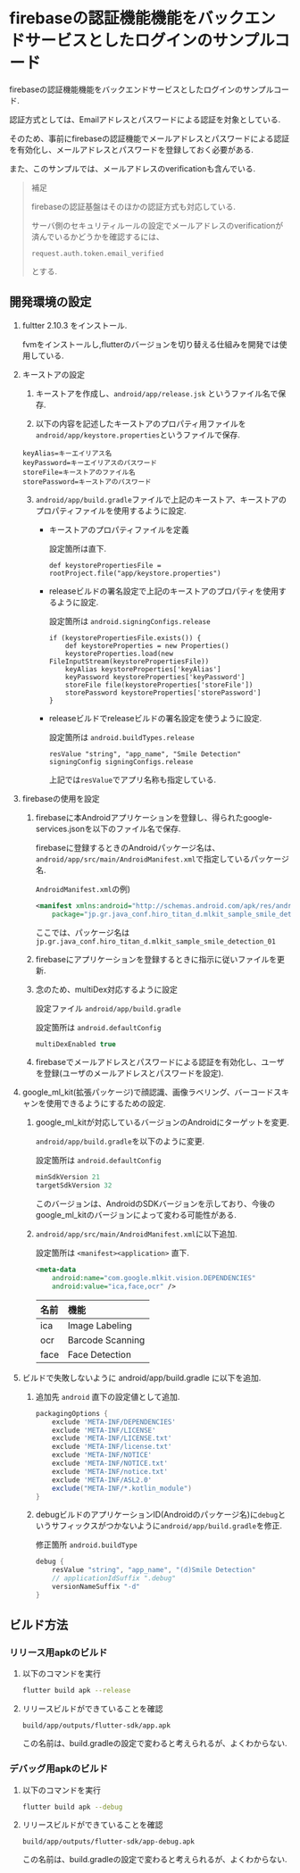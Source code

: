 # firebaseの認証機能機能をバックエンドサービスとしたログインのサンプルコード

firebaseの認証機能機能をバックエンドサービスとしたログインのサンプルコード.

認証方式としては、Emailアドレスとパスワードによる認証を対象としている.

そのため、事前にfirebaseの認証機能でメールアドレスとパスワードによる認証を有効化し、メールアドレスとパスワードを登録しておく必要がある.

また、このサンプルでは、メールアドレスのverificationも含んでいる.

> 補足
> 
> firebaseの認証基盤はそのほかの認証方式も対応している.
> 
> サーバ側のセキュリティルールの設定でメールアドレスのverificationが済んでいるかどうかを確認するには、
> ```
> request.auth.token.email_verified
> ```
> とする.
## 開発環境の設定

1. fultter 2.10.3 をインストール.

    fvmをインストールし,flutterのバージョンを切り替える仕組みを開発では使用している.
    
2. キーストアの設定

    1. キーストアを作成し、`android/app/release.jsk` というファイル名で保存.

    2. 以下の内容を記述したキーストアのプロパティ用ファイルを`android/app/keystore.properties`というファイルで保存.

    ```proerties
    keyAlias=キーエイリアス名
    keyPassword=キーエイリアスのパスワード
    storeFile=キーストアのファイル名
    storePassword=キーストアのパスワード
    ```
    
    3. `android/app/build.gradle`ファイルで上記のキーストア、キーストアのプロパティファイルを使用するように設定.

        - キーストアのプロパティファイルを定義

            設定箇所は直下.

            ```properties
            def keystorePropertiesFile = rootProject.file("app/keystore.properties")
            ```

        - releaseビルドの署名設定で上記のキーストアのプロパティを使用するように設定.

            設定箇所は `android.signingConfigs.release`

            ```properties
            if (keystorePropertiesFile.exists()) {
                def keystoreProperties = new Properties()
                keystoreProperties.load(new FileInputStream(keystorePropertiesFile))
                keyAlias keystoreProperties['keyAlias']
                keyPassword keystoreProperties['keyPassword']
                storeFile file(keystoreProperties['storeFile'])
                storePassword keystoreProperties['storePassword']
            }
            ```
            
        - releaseビルドでreleaseビルドの署名設定を使うように設定.

            設定箇所は `android.buildTypes.release`

            ```properties
            resValue "string", "app_name", "Smile Detection"
            signingConfig signingConfigs.release
            ```
            
            上記では`resValue`でアプリ名称も指定している.
            
3. firebaseの使用を設定

    1. firebaseに本Androidアプリケーションを登録し、得られたgoogle-services.jsonを以下のファイル名で保存.
                        
        firebaseに登録するときのAndroidパッケージ名は、`android/app/src/main/AndroidManifest.xml`で指定しているパッケージ名.

        `AndroidManifest.xml`の例)

        ```xml
        <manifest xmlns:android="http://schemas.android.com/apk/res/android"
            package="jp.gr.java_conf.hiro_titan_d.mlkit_sample_smile_detection_01">
        ```
        
        ここでは、パッケージ名は `jp.gr.java_conf.hiro_titan_d.mlkit_sample_smile_detection_01` 
        
    2. firebaseにアプリケーションを登録するときに指示に従いファイルを更新.
    
    3. 念のため、multiDex対応するように設定

        設定ファイル `android/app/build.gradle`

        設定箇所は `android.defaultConfig`

        ```gradle
        multiDexEnabled true
        ```
    4. firebaseでメールアドレスとパスワードによる認証を有効化し、ユーザを登録(ユーザのメールアドレスとパスワードを設定).

4. google_ml_kit(拡張パッケージ)で顔認識、画像ラベリング、バーコードスキャンを使用できるようにするための設定.

    1. google_ml_kitが対応しているバージョンのAndroidにターゲットを変更.

        `android/app/build.gradle`を以下のように変更.
        
        設定箇所は `android.defaultConfig`

        ```gradle
        minSdkVersion 21
        targetSdkVersion 32
        ```
        
        このバージョンは、AndroidのSDKバージョンを示しており、今後のgoogle_ml_kitのバージョンによって変わる可能性がある.

    2. `android/app/src/main/AndroidManifest.xml`に以下追加.
    
        設定箇所は `<manifest><application>` 直下.

        ```xml
        <meta-data
            android:name="com.google.mlkit.vision.DEPENDENCIES"
            android:value="ica,face,ocr" />
        ```

        | 名前 | 機能 |
        |:---|:---|
        | ica | Image Labeling |
        | ocr | Barcode Scanning |
        | face | Face Detection |

5. ビルドで失敗しないように android/app/build.gradle に以下を追加.

    1. 追加先 `android` 直下の設定値として追加.

        ```gradle
        packagingOptions {
            exclude 'META-INF/DEPENDENCIES'
            exclude 'META-INF/LICENSE'
            exclude 'META-INF/LICENSE.txt'
            exclude 'META-INF/license.txt'
            exclude 'META-INF/NOTICE'
            exclude 'META-INF/NOTICE.txt'
            exclude 'META-INF/notice.txt'
            exclude 'META-INF/ASL2.0'
            exclude("META-INF/*.kotlin_module")
        }
        ```

    2. debugビルドのアプリケーションID(Androidのパッケージ名)に`debug`というサフィックスがつかないように`android/app/build.gradle`を修正.

        修正箇所 `android.buildType`
        
        ```gradle
        debug {
            resValue "string", "app_name", "(d)Smile Detection"
            // applicationIdSuffix ".debug"
            versionNameSuffix "-d"
        }
        ```

## ビルド方法

### リリース用apkのビルド

1. 以下のコマンドを実行

    ```sh
    flutter build apk --release
    ```

2. リリースビルドができていることを確認

    `build/app/outputs/flutter-sdk/app.apk`
    
    この名前は、build.gradleの設定で変わると考えられるが、よくわからない.

### デバッグ用apkのビルド

1. 以下のコマンドを実行

    ```sh
    flutter build apk --debug
    ```

2. リリースビルドができていることを確認

    `build/app/outputs/flutter-sdk/app-debug.apk`
    
    この名前は、build.gradleの設定で変わると考えられるが、よくわからない.
